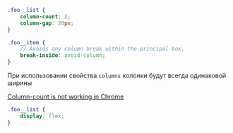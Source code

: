 ```scss 
.foo__list {
    column-count: 2; 
    column-gap: 20px;
}

.foo__item {
	// Avoids any column break within the principal box.
    break-inside: avoid-column; 
}
```

При использовании свойства  `columns`  колонки будут всегда одинаковой ширины 

[Column-count is not working in Chrome](https://stackoverflow.com/questions/41985733/column-count-is-not-working-in-chrome)
```css 
.foo__list {
	display: flex;
}
```






